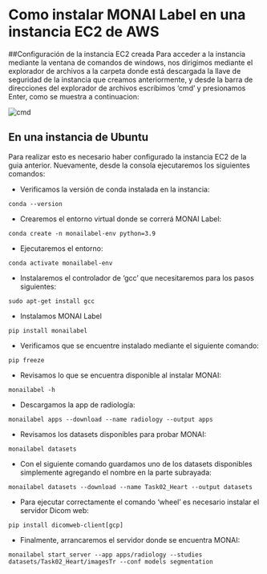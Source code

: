 # Como instalar MONAI Label en una instancia EC2 de AWS
##Configuración de la instancia EC2 creada
Para acceder a la instancia mediante la ventana de comandos de windows, nos dirigimos mediante el explorador de archivos a la carpeta donde está descargada la llave de seguridad de la instancia que creamos anteriormente, y desde la barra de direcciones del explorador de archivos escribimos ‘cmd’ y presionamos Enter, como se muestra a continuacion:

![cmd](https://raw.github.com/doviedob/CardioAR3D/blob/main/Images/entrar%20cmd.png)

## En una instancia de Ubuntu

Para realizar esto es necesario haber configurado la instancia EC2 de la guia anterior. Nuevamente, desde la consola ejecutaremos los siguientes comandos:

- Verificamos la versión de conda instalada en la instancia:
```
conda --version
```
- Crearemos el entorno virtual donde se correrá MONAI Label:
```
conda create -n monailabel-env python=3.9
```
- Ejecutaremos el entorno:
```
conda activate monailabel-env
```
- Instalaremos el controlador de ‘gcc’ que necesitaremos para los pasos siguientes:
```
sudo apt-get install gcc
```
- Instalamos MONAI Label
```
pip install monailabel
```
- Verificamos que se encuentre instalado mediante el siguiente comando:
```
pip freeze
```
- Revisamos lo que se encuentra disponible al instalar MONAI:
```
monailabel -h
```
- Descargamos la app de radiología:
```
monailabel apps --download --name radiology --output apps
```
- Revisamos los datasets disponibles para probar MONAI:
```
monailabel datasets
```
- Con el siguiente comando guardamos uno de los datasets disponibles simplemente agregando el nombre en la parte subrayada:
```
monailabel datasets --download --name Task02_Heart --output datasets
```
- Para ejecutar correctamente el comando ‘wheel’ es necesario instalar el servidor Dicom web:
```
pip install dicomweb-client[gcp]
```
- Finalmente, arrancaremos el servidor donde se encuentra MONAI:
```
monailabel start_server --app apps/radiology --studies datasets/Task02_Heart/imagesTr --conf models segmentation
```
